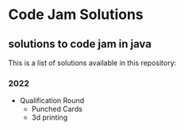 # Code Jam Solutions

## solutions to code jam in java

This is a list of solutions available in this repository:

### 2022
- Qualification Round
    * Punched Cards
    * 3d printing